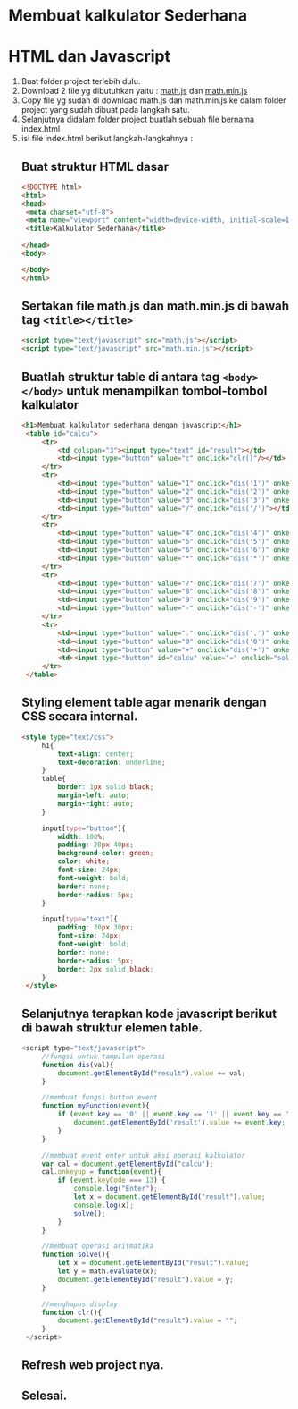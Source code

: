 # Membuat kalkulator Sederhana
# HTML dan Javascript

1. Buat folder project terlebih dulu.
2. Download 2 file yg dibutuhkan yaitu :
   <a href="https://github.com/codemetik/calculator_math/blob/main/math.js">math.js</a>
   dan <a href="https://github.com/codemetik/calculator_math/blob/main/math.min.js">math.min.js</a>
3. Copy file yg sudah di download math.js dan math.min.js ke dalam folder project yang sudah dibuat pada langkah satu.
4. Selanjutnya didalam folder project buatlah sebuah file bernama index.html
5. isi file index.html berikut langkah-langkahnya :
   ## Buat struktur HTML dasar 
   ```html
   <!DOCTYPE html>
   <html>
   <head>
   	<meta charset="utf-8">
   	<meta name="viewport" content="width=device-width, initial-scale=1">
   	<title>Kalkulator Sederhana</title>
   	
   </head>
   <body>
   
   </body>
   </html>
   ```
   ## Sertakan file math.js dan math.min.js di bawah tag `<title></title>`
   ```html
   <script type="text/javascript" src="math.js"></script>
   <script type="text/javascript" src="math.min.js"></script>
   ```
   ## Buatlah struktur table di antara tag `<body></body>` untuk menampilkan tombol-tombol kalkulator
   ```html
   <h1>Membuat kalkulator sederhana dengan javascript</h1>
	<table id="calcu">
		<tr>
			<td colspan="3"><input type="text" id="result"></td>
			<td><input type="button" value="c" onclick="clr()"/></td>
		</tr>
		<tr>
			<td><input type="button" value="1" onclick="dis('1')" onkeydown="myFunction(event)"></td>
			<td><input type="button" value="2" onclick="dis('2')" onkeydown="myFunction(event)"></td>
			<td><input type="button" value="3" onclick="dis('3')" onkeydown="myFunction(event)"></td>
			<td><input type="button" value="/" onclick="dis('/')"></td>
		</tr>
		<tr>
			<td><input type="button" value="4" onclick="dis('4')" onkeydown="myFunction(event)"></td>
			<td><input type="button" value="5" onclick="dis('5')" onkeydown="myFunction(event)"></td>
			<td><input type="button" value="6" onclick="dis('6')" onkeydown="myFunction(event)"></td>
			<td><input type="button" value="*" onclick="dis('*')" onkeydown="myFunction(event)"></td>
		</tr>
		<tr>
			<td><input type="button" value="7" onclick="dis('7')" onkeydown="myFunction(event)"></td>
			<td><input type="button" value="8" onclick="dis('8')" onkeydown="myFunction(event)"></td>
			<td><input type="button" value="9" onclick="dis('9')" onkeydown="myFunction(event)"></td>
			<td><input type="button" value="-" onclick="dis('-')" onkeydown="myFunction(event)"></td>
		</tr>
		<tr>
			<td><input type="button" value="." onclick="dis('.')" onkeydown="myFunction(event)"></td>
			<td><input type="button" value="0" onclick="dis('0')" onkeydown="myFunction(event)"></td>
			<td><input type="button" value="+" onclick="dis('+')" onkeydown="myFunction(event)"></td>
			<td><input type="button" id="calcu" value="=" onclick="solve()"></td>
		</tr>
	</table>
   ```
   ## Styling element table agar menarik dengan CSS secara internal.
   ```html
   <style type="text/css">
		h1{
			text-align: center;
			text-decoration: underline;
		}
		table{
			border: 1px solid black;
			margin-left: auto;
			margin-right: auto;
		}

		input[type="button"]{
			width: 100%;
			padding: 20px 40px;
			background-color: green;
			color: white;
			font-size: 24px;
			font-weight: bold;
			border: none;
			border-radius: 5px;
		}

		input[type="text"]{
			padding: 20px 30px;
			font-size: 24px;
			font-weight: bold;
			border: none;
			border-radius: 5px;
			border: 2px solid black;
		}
	</style>
   ```
   ## Selanjutnya terapkan kode javascript berikut di bawah struktur elemen table.
   ```js
   <script type="text/javascript">
		//fungsi untuk tampilan operasi
		function dis(val){
			document.getElementById("result").value += val;
		}

		//membuat fungsi button event
		function myFunction(event){
			if (event.key == '0' || event.key == '1' || event.key == '2' || event.key == '3' || event.key == '4' || event.key == '5' || event.key == '6' ||event.key == '7' || event.key == '8' || event.key == '9' || event.key == '0' || event.key == '/' || event.key == '*' || event.key == '-' || event.key == '+' || event.key == '+') {
				document.getElementById('result').value += event.key;
			}
		}

		//membuat event enter untuk aksi operasi kalkulator
		var cal = document.getElementById("calcu");
		cal.onkeyup = function(event){
			if (event.keyCode === 13) {
				console.log("Enter");
				let x = document.getElementById("result").value;
				console.log(x);
				solve();
			}
		}

		//membuat operasi aritmatika
		function solve(){
			let x = document.getElementById("result").value;
			let y = math.evaluate(x);
			document.getElementById("result").value = y;
		}

		//menghapus display
		function clr(){
			document.getElementById("result").value = "";
		}
	</script>
   ```
   ## Refresh web project nya.
   ## Selesai.
 
